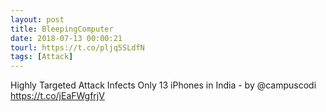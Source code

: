 ```yaml
---
layout: post
title: BleepingComputer
date: 2018-07-13 00:00:21
tourl: https://t.co/pljq5SLdfN
tags: [Attack]
---
```

Highly Targeted Attack Infects Only 13 iPhones in India - by @campuscodi
https://t.co/jEaFWgfrjV